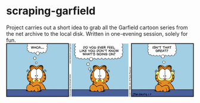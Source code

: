 # scraping-garfield
Project carries out a short idea to grab all the Garfield cartoon series from the net archive to the local disk. Written in one-evening session, solely for fun.
<br>
<img src="g170107.gif" alt="no-idea-garfield" />
